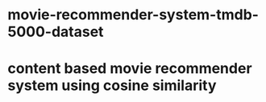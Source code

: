# movie-recommender-system-tmdb-5000-dataset
# content based movie recommender system using cosine similarity
